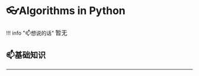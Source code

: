 # 👓Algorithms in Python 

!!! info "📫想说的话"
    <font size = 3.4>
    暂无
    </font>

## 📫基础知识
---

###